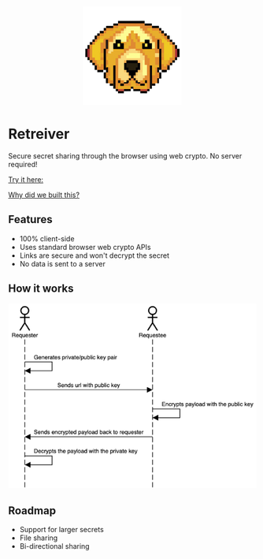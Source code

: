 <p align="center">
  <img src="https://raw.githubusercontent.com/Corgea/retriever/main/img/logo.png">
</p>

# Retreiver
Secure secret sharing through the browser using web crypto. No server required!

[Try it here: ](https://retriever.corgea.io/why.html)


[Why did we built this?](https://retriever.corgea.io/why.html)

## Features
* 100% client-side
* Uses standard browser web crypto APIs
* Links are secure and won't decrypt the secret
* No data is sent to a server

## How it works
![How retriever works](https://github.com/Corgea/retriever/blob/main/img/encryption_flow.png?raw=true)

## Roadmap
* Support for larger secrets
* File sharing
* Bi-directional sharing
